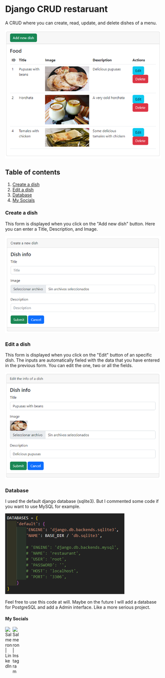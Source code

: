 # Django CRUD restaruant


A CRUD where you can create, read, update, and delete dishes of a menu.

![menu](/readme-images/menu.PNG)

## Table of contents
1. [Create a dish](#create)
2. [Edit a dish](#edit)
3. [Database](#db)
4. [My Socials](#socials)

### Create a dish <a name="create"></a>

This form is displayed when you click on the "Add new dish" button.
Here you can enter a Title, Description, and Image.

![Create](/readme-images/create-dish.PNG)

### Edit a dish <a name="edit"></a>
This form is displayed when you click on the "Edit" button of an specific dish.
The inputs are automatically fieled with the data that you have entered in the previous form.
You can edit the one, two or all the fields.

![edit](/readme-images/edit-dish.PNG)

### Database<a name="db"></a>

I used the default django database (sqlite3). But I commented some code if you want to use MySQL for example.

![Databse](/readme-images/db-django.PNG)

Feel free to use this code at will.
Maybe on the future I will add a database for PostgreSQL and add a Admin interface. Like a more serious project.

#### My Socials<a name="socials"></a>

<a href="https://www.linkedin.com/in/salmeron-alvarado/"><img align="left" src="https://raw.githubusercontent.com/yushi1007/yushi1007/main/images/linkedin.svg" alt="Salmeron | LinkedIn" width="24px"/></a>

<a href="https://www.instagram.com/salmeron.daniel_/"><img align="left" src="https://raw.githubusercontent.com/yushi1007/yushi1007/main/images/instagram.svg" alt="Salmeron | Instagram" width="24px"/></a>

